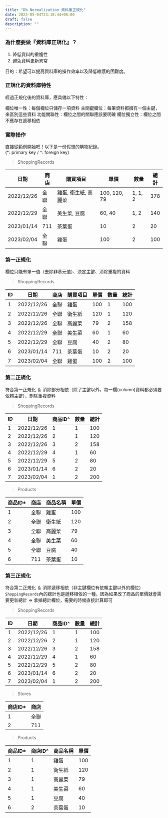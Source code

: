 ```yaml
---
title: "Db Normalization 資料庫正規化"
date: 2023-05-04T23:18:44+08:00
draft: false
description: ""
---
```


### 為什麼要做『資料庫正規化』？

1. 降低資料的重複性
2. 避免資料更新異常

目的：希望可以提高資料庫的操作效率以及降低維護的困難度。

### 正規化的資料庫特性

經過正規化後的資料庫，應具備以下特性：

欄位唯一性：每個欄位只儲存一項資料
主關鍵欄位：每筆資料都擁有一個主鍵，來區別這些資料
功能關聯性：欄位之間的關聯應該要明確
欄位獨立性：欄位之間不應存在遞移相依

### 實際操作

直接從範例開始吧！以下是一份假想的購物紀錄。  
(*: primary key / ^: foreign key)

> ShoppingRecords

| 日期        | 商店  | 購買項目 | 單價 | 數量 | 總計 |
| ---------- | ---- | ------ | --- | ---- | ---- |
| 2022/12/26 | 全聯  | 雞蛋, 衛生紙, 高麗菜 | 100, 120, 79 | 1, 1, 2| 378 |
| 2022/12/29 | 全聯  | 美生菜, 豆腐 | 60, 40 | 1, 2| 140 |
| 2023/01/14 | 711 | 茶葉蛋 | 10 | 2| 20 |
| 2023/02/04 | 全聯  | 雞蛋 | 100 | 2 | 100 |

### 第一正規化

欄位只能有單一值（去除非基元值）、決定主鍵、消除重複的資料

> ShoppingRecords

| ID | 日期        | 商店  | 購買項目 | 單價 | 數量 | 總計 |
| -- | ---------- | ---- | ------ | --- | ---- | ---- |
| 1  | 2022/12/26 | 全聯  | 雞蛋 | 100 | 1 | 100 |
| 2  | 2022/12/26 | 全聯  | 衛生紙 | 120 | 1 | 120 |
| 3  | 2022/12/26 | 全聯  | 高麗菜 | 79 | 2| 158 |
| 4  | 2022/12/29 | 全聯  | 美生菜 | 60 | 1 | 60 |
| 5  | 2022/12/29 | 全聯  | 豆腐 | 40 | 2 | 80 |
| 6  | 2023/01/14 | 711 | 茶葉蛋 | 10 | 2 | 20 |
| 7  | 2023/02/04 | 全聯  | 雞蛋 | 100 | 2 | 100 |

### 第二正規化

符合第一正規化 ＆ 消除部分相依（除了主鍵以外，每一欄(column)資料都必須要依賴主鍵）、刪除重複資料

> ShoppingRecords

| ID | 日期       | 商品ID^ | 數量 | 總計 |
| -- | ---------- | ----- |---- | ---- |
| 1  | 2022/12/26 | 1     | 1   | 100 |
| 2  | 2022/12/26 | 2     | 1   | 120 |
| 3  | 2022/12/26 | 3     | 2   | 158 |
| 4  | 2022/12/29 | 4     | 1   | 60  |
| 5  | 2022/12/29 | 5     | 2   | 80  |
| 6  | 2023/01/14 | 6     | 2   | 20  |
| 7  | 2023/02/04 | 1     | 2   | 200 |

> Products

| 商品ID* | 商店   | 商品名稱  | 單價 |
| ------ | ------ | ------- | --- |
| 1      | 全聯    | 雞蛋     | 100 |
| 2      | 全聯    | 衛生紙   | 120 |
| 3      | 全聯    | 高麗菜   | 79  |
| 4      | 全聯    | 美生菜   | 60  |
| 5      | 全聯    | 豆腐     | 40  |
| 6      | 711    | 茶葉蛋   | 10  |

### 第三正規化

符合第二正規化 ＆ 消除遞移相依（非主鍵欄位有依賴主鍵以外的欄位）  
`ShoppingRecords`內的總計也是遞移相依的一種，因為如果改了商品的單價就會需要更新總計 => 拿掉總計欄位，需要的時候直接計算即可

> ShoppingRecords

| ID | 日期      | 商品ID^ | 數量 | 總計 |
| -- | --------- | ------ |---- | ---- |
| 1 | 2022/12/26 | 1      | 1   | 100 |
| 2 | 2022/12/26 | 2      | 1   | 120 |
| 3 | 2022/12/26 | 3      | 2   | 158 |
| 4 | 2022/12/29 | 4      | 1   | 60  |
| 5 | 2022/12/29 | 5      | 2   | 80  |
| 6 | 2023/01/14 | 6      | 2   | 20  |
| 7 | 2023/02/04 | 1      | 2   | 200 |

> Stores

| 商店ID* | 商店  |
| ------ | ---- |
| 1      | 全聯  | 
| 2      | 711  | 

> Products

| 商品ID* | 商店ID^ | 商品名稱  | 單價 |
| ------ | ------- | ------- | --- |
| 1      | 1       | 雞蛋     | 100 |
| 2      | 1       | 衛生紙   | 120 |
| 3      | 1       | 高麗菜   | 79  |
| 4      | 1       | 美生菜   | 60  |
| 5      | 1       | 豆腐     | 40  |
| 6      | 2       | 茶葉蛋   | 10  |